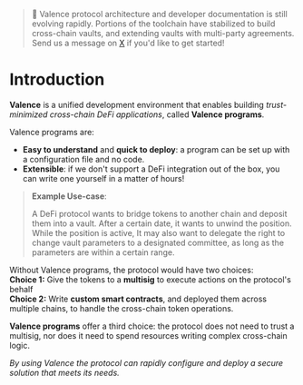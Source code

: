 > 🚧 Valence protocol architecture and developer documentation is still evolving rapidly. Portions of the toolchain have stabilized to build cross-chain vaults, and extending vaults with multi-party agreements. Send us a message on [X](https://x.com/valencezone) if you'd like to get started!

# Introduction

**Valence** is a unified development environment that enables building *trust-minimized cross-chain DeFi applications*, called **Valence programs**.

Valence programs are:

- **Easy to understand** and **quick to deploy**: a program can be set up with a configuration file and no code.
- **Extensible**: if we don't support a DeFi integration out of the box, you can write one yourself in a matter of hours!

> **Example Use-case**:
>
> A DeFi protocol wants to bridge tokens to another chain and deposit them into a vault. After a certain date, it wants to unwind the position. While the position is active, It may also want to delegate the right to change vault parameters to a designated committee, as long as the parameters are within a certain range.

Without Valence programs, the protocol would have two choices:  
**Choice 1:** Give the tokens to a **multisig** to execute actions on the protocol's behalf  
**Choice 2:** Write **custom smart contracts**, and deployed them across multiple chains, to handle the cross-chain token operations.

**Valence programs** offer a third choice: the protocol does not need to trust a multisig, nor does it need to spend resources writing complex cross-chain logic.

*By using Valence the protocol can rapidly configure and deploy a secure solution that meets its needs.*
